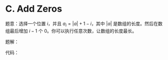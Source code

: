 # C. Add Zeros

题意：选择一个位置 $i$，并且 $a_i = |a| + 1 - i$，其中 $|a|$ 是数组的长度。然后在数组最后增加 $i - 1$ 个 $0$。你可以执行任意次数，让数组的长度最长。

题解：

代码：